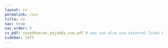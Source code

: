 ```yaml
---
layout: cv
permalink: /cv/
title: cv
nav: true
nav_order: 5
cv_pdf: seyedhassan_yajadda_cvm.pdf # you can also use external links here
sidebar: left
---
```

